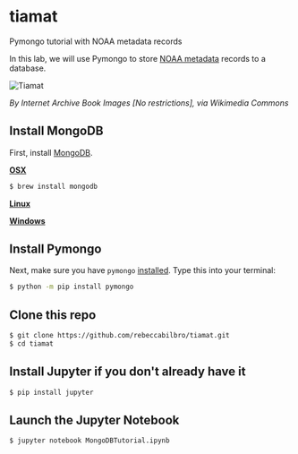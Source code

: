 # tiamat
Pymongo tutorial with NOAA metadata records

In this lab, we will use Pymongo to store [NOAA metadata](https://data.noaa.gov/data.json) records to a database.

![Tiamat](https://github.com/rebeccabilbro/tiamat/blob/master/images/tiamat.jpg)  

_By Internet Archive Book Images [No restrictions], via Wikimedia Commons_


## Install MongoDB
First, install [MongoDB](https://docs.mongodb.org/manual/administration/install-community/).

[__OSX__](https://docs.mongodb.org/manual/tutorial/install-mongodb-on-os-x/)    
```bash
$ brew install mongodb
```

[__Linux__](https://docs.mongodb.org/manual/administration/install-on-linux/)    

[__Windows__](https://docs.mongodb.org/manual/tutorial/install-mongodb-on-windows/)    

## Install Pymongo
Next, make sure you have `pymongo` [installed](https://api.mongodb.org/python/current/installation.html). Type this into your terminal:

```bash
$ python -m pip install pymongo
```

## Clone this repo  

```bash
$ git clone https://github.com/rebeccabilbro/tiamat.git
$ cd tiamat
```

## Install Jupyter if you don't already have it

```bash
$ pip install jupyter
```

## Launch the Jupyter Notebook

```bash
$ jupyter notebook MongoDBTutorial.ipynb
```

